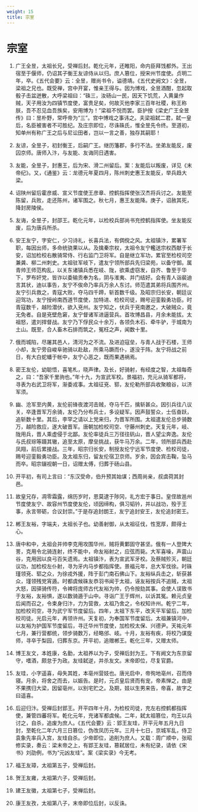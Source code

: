 ```yaml
---
weight: 15
title: 宗室
---
```


# 宗室

1. <span id="宗室-1"></span>
广王全昱，太祖长兄，受禅后封。乾化元年，还睢阳，命内臣拜饯都外。王出宿至于偃师，仍诏其子衡王友谅侍从以归。庶人篡位，授宋州节度使。贞明二年，卒。《五代会要》云：全昱，赠尚书令，谥德靖。《五代史阙文》：全昱，梁祖之兄也。既受禅，宫中开宴，惟亲王得与。因为博戏，全昱酒酣，忽起取骰子击盆迸散，大呼梁祖曰：“硃三，汝砀山一民，因天下饥荒，入黄巢作贼，天子用汝为四镇节度使，富贵足矣，何故灭他李家三百年社稷，称王称朕，吾不忍见血吾族矣，安用博为！”梁祖不悦而罢。臣护按《梁史广王全昱传》曰：昱朴野，常呼帝为“三”。宫中博戏之事讳之。夫梁祖弑二君，弑一皇后，名臣被害者不可胜纪。及庄宗即位，尽诛硃氏，惟全昱先令终。至道初，知单州有称广王之后与尼讼田者，岂以一言之善，独存其嗣耶！

2. <span id="宗室-2"></span>
友谅，全昱子，初封衡王，后嗣广王。继历籓郡，多行不法。坐弟友能反，废囚京师。唐师入汴，与友能、友诲同日遇害。

3. <span id="宗室-3"></span>
友能，全昱子，封惠王，后为宋、滑二州留后。案：友能后以叛废，详见《末帝纪》。又，《通鉴》云：龙德元年夏四月，陈州刺史惠王友能反，举兵趋大梁。

4. <span id="宗室-4"></span>
诏陕州留后霍彦威、宣义节度使王彦章、控鹤指挥使张汉杰将兵讨之。友能至陈留，兵败，走还陈州，诸军围之。秋七月，惠王友能降。庚子，诏赦其死，降封房陵侯。

5. <span id="宗室-5"></span>
友诲，全昱子，封邵王。乾化元年，以检校兵部尚书充控鹤指挥使。坐友能反废，后为唐兵所杀。

6. <span id="宗室-6"></span>
安王友宁，字安仁，少习诗礼，长喜兵法，有倜傥之风。太祖镇汴，累署军职，每因出师，多命统骁果以从。及擒秦宗权，太祖令友宁轞送宗权西献于长安，诏加检校右散骑常侍、行右监门卫将军。自是继立军功，累官至检校司空兼龚、柳二州刺史。太祖驻军岐下，遣友宁领所部兵先归梁苑，以备守御。属青帅王师范构乱，以关东诸镇兵悉在岐、陇，欲乘虚窃发，自齐、鲁至于华下，罗布奸党，皆诈以委输贡奉为名，阴与淮夷、并门结好。会有青人诣裴迪言其状，迪以事告，友宁不俟命乃率兵万余人东讨。师范遣其弟将兵围齐州。友宁引兵救之，青寇大败，夺马四千蹄，斩首数千级。及昭宗归长安，朝廷议迎驾功，友宁授岭南西道节度使，加特进、检校司徒，赐号迎銮毅勇功臣。时青寇数千，越险潜伏，欲入兗州。友宁知之，伏兵于兗南邀之，大破贼众，竟无免者。自是兗壁危窘，友宁督诸军进逼营兵。首攻博昌县，月余未能拔。太祖怒，遣刘捍督战。友宁乃下俘民众十余万，各领负木石、牵牛驴，于城南为土山。既至，合人畜木石排而筑之，冤枉之声，闻数十里。

7. <span id="宗室-7"></span>
俄而城陷，尽屠其邑人，清河为之不流。及进迫寇垒，与青人战于石楼，王师小却，友宁旁自峻阜驰骑以赴敌，所乘马蹶而仆，遂没于阵。友宁将战之前日，有大白蛇蟠于帐中，友宁心恶之，既而果遇祸焉。

8. <span id="宗室-8"></span>
密王友伦，幼聪悟，喜笔札，晓声律。及长，好骑射，有经度之智，太祖每奇之，曰：“吾家千里驹也。”年十九，为宣武军校。景福初，充元从骑军都将，寻表为右武卫将军，渐委戎事。太祖征兗、郓，友伦勒所部兵收聚粮谷，以济军须。

9. <span id="宗室-9"></span>
幽、沧军至内黄，友伦前锋夜渡河击贼，夺马千匹，擒斩甚众。因引兵往八议关，卒逢晋军万余骑，友伦乃分布兵士，多设疑军。因声鼓誓众，士伍奋跃，追斩数十里。其后，李罕之请以上党来归，为晋军所围。太祖遣友伦总步骑数万，越险救应，遂大破晋军。唐朝加检校司空、守藤州刺史。天复元年，岐、陇用兵，晋人乘虚侵于北鄙。友伦率徒兵三万径往矾山，晋人望尘奔逸。友伦与氏叔琮等蹑其辙，追至太原，摩垒挑战，获牛马万余。二年，领所部兵西赴凤翔，前后累接战。三年，昭宗归长安，制授友伦宁远军节度使、检校司徒，赐号迎銮毅勇功臣。及太祖东归，留友伦宿卫京师。岁余，因会宾击鞠，坠马而卒。昭宗辍视朝一日，诏赠太傅，归葬于砀山县。

10. <span id="宗室-10"></span>
开平初，有司上言曰：“东汉受命，伯升预其始谋；西周尚亲，叔虞荷其封邑。

11. <span id="宗室-11"></span>
故皇兄存，凋零霜露，绵历岁时，恩莫逮于陟冈，礼方宏于事日。皇侄故邕州节度使友宁、故容州节度使友伦，顷因缔构，俱习韬钤，并以战功，殁于王事，永言带砺，合议封崇。”于是存追封朗王，友宁追封安王，友伦追封密王。

12. <span id="宗室-12"></span>
郴王友裕，字端夫，太祖长子也。幼善射御，从太祖征伐，性宽厚，颇得士心。

13. <span id="宗室-13"></span>
唐中和中，太祖会并帅李克用攻围华州，贼将黄鄴固守甚坚。俄有一人登陴大詈，克用令北骑连射，终不能中，命友裕射之，应弦而毙。大军喜噪，声震山谷，克用因以良弓百矢遗焉。太祖镇汴，表为宣武军牙校。及蔡贼殄灭，朝廷议功，加检校左仆射，寻为牙内马步都指挥使。景福元年，总大军伐徐。时硃瑾领兗、郓之众，为徐戎外援，阵于彭门南石佛山下。友裕纵兵击之，斩获甚众，瑾领残党宵遁。时都虞候硃友恭羽书闻于太祖，诬友裕按兵不追贼，太祖大怒，因驿骑传符，令裨将庞师古代友裕为帅，仍令按劾其事。会使人误致书于友裕，友裕惧，遂以数骑遁于山中。寻诣广王于辉州，以诉其冤。赖元贞皇后闻而召之，令束身归汴，力为营救，太祖乃舍之，令权知许州。乾宁二年，加检校司空，寻为武宁军节度留后。四年，太祖下东平，改天平军留后，加检校司徒。光启元年，再领许州。天复初，为奉国军节度留后。太祖兼镇河中，以友裕为护国军节度留后，寻迁华州节度使，加检校太保、兴德尹。天祐元年七月，兼行营都统，领步骑数万，经略邠、岐。十月，友裕有疾，将校乃谋旋师，寻卒于梨园，归葬东京。开平初，追赠郴王。乾化三年，又赠太师。

14. <span id="宗室-14"></span>
博王友文，本姓康，名勤，太祖养以为子，受禅后封为王。下有阙文为东京留守，嗜酒，颇怠于为政。友珪弑逆，并杀友文。末帝即位，尽复官爵。

15. <span id="宗室-15"></span>
友珪，小字遥喜，母失其姓，本亳州营妓也。唐光启中，帝徇地亳州，召而侍寝。月余，将舍之而去，以娠告。是时，元贞皇后贤而有宠，帝素惮之，由是不果携归大梁，因留亳州，以别宅贮之。及期，妓以生男来告，帝喜，故字之曰遥喜。

16. <span id="宗室-16"></span>
后迎归汴。受禅后封郢王。开平四年十月，为检校司徒，充左右控鹤都指挥使，兼管四蕃将军。乾化元年，充诸军都虞候。二年，弑太祖篡位，均王以兵讨之，自杀，追废为庶人。《五代会要》云：郢王友珪，开平元年五月九日封，至乾化二年六月三日篡位，伪改凤历元年。三月十七日，京城军乱，侍卫袁象先率兵入宫，友珪自杀。少帝即位，追削为庶人。又载：周广顺中，张昭修实录，奏云：梁末帝之上，有郢王友珪，篡弑居位，未有纪录，请依《宋书》刘劭例，书为“元凶友珪”。案《梁实录》今无考。

17. <span id="宗室-17"></span>
福王友璋，太祖第五子，受禅后封。

18. <span id="宗室-18"></span>
贺王友雍，太祖第六子，受禅后封。

19. <span id="宗室-19"></span>
建王友徽，太祖第七子，受禅后封。

20. <span id="宗室-20"></span>
康王友孜，太祖第八子，末帝即位后封，以反诛。
